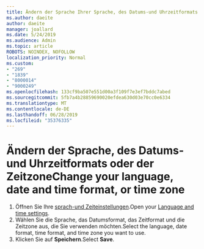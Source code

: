 ```yaml
---
title: Ändern der Sprache Ihrer Sprache, des Datums-und Uhrzeitformats oder der Zeitzone in Outlook.com
ms.author: daeite
author: daeite
manager: joallard
ms.date: 5/24/2019
ms.audience: Admin
ms.topic: article
ROBOTS: NOINDEX, NOFOLLOW
localization_priority: Normal
ms.custom:
- "269"
- "1839"
- "8000014"
- "9000249"
ms.openlocfilehash: 133cf9ba507e551d00a3f109f7e3ef7bddc7abed
ms.sourcegitcommit: 5fb7a4b28859690020efdea630d03e70cc0e6334
ms.translationtype: MT
ms.contentlocale: de-DE
ms.lasthandoff: 06/28/2019
ms.locfileid: "35376335"
---
```

# <a name="change-your-language-date-and-time-format-or-time-zone"></a><span data-ttu-id="b406d-102">Ändern der Sprache, des Datums-und Uhrzeitformats oder der Zeitzone</span><span class="sxs-lookup"><span data-stu-id="b406d-102">Change your language, date and time format, or time zone</span></span>

1. <span data-ttu-id="b406d-103">Öffnen Sie Ihre [sprach-und Zeiteinstellungen](https://go.microsoft.com/fwlink/?linkid=2085505).</span><span class="sxs-lookup"><span data-stu-id="b406d-103">Open your [Language and time settings](https://go.microsoft.com/fwlink/?linkid=2085505).</span></span>
1. <span data-ttu-id="b406d-104">Wählen Sie die Sprache, das Datumsformat, das Zeitformat und die Zeitzone aus, die Sie verwenden möchten.</span><span class="sxs-lookup"><span data-stu-id="b406d-104">Select the language, date format, time format, and time zone you want to use.</span></span>
1. <span data-ttu-id="b406d-105">Klicken Sie auf **Speichern**.</span><span class="sxs-lookup"><span data-stu-id="b406d-105">Select **Save**.</span></span>